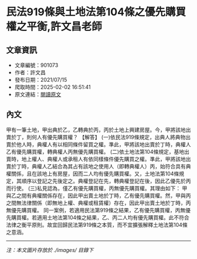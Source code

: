 # 民法919條與土地法第104條之優先購買權之平衡,許文昌老師

## 文章資訊
- 文章編號：901073
- 作者：許文昌
- 發布日期：2021/07/15
- 爬取時間：2025-02-02 16:51:41
- 原文連結：[閱讀原文](https://real-estate.get.com.tw/Columns/detail.aspx?no=901073)

## 內文
甲有一筆土地，甲出典於乙，乙轉典於丙，丙於土地上興建房屋。今，甲將該地出賣於丁，則何人有優先購買權？
【解答】
(一)依民法919條規定，出典人將典物出賣於他人時，典權人有以相同條件留買之權。準此，甲將該地出賣於丁時，典權人乙有優先購買權，轉典權人丙無優先購買權。
(二)依土地法第104條規定，基地出賣時，地上權人、典權人或承租人有依同樣條件優先購買之權。準此，甲將該地出賣於丁時，典權人乙結合為其占有該地之使用人（即轉典權人）丙，始符合具有典權關係，且在該地上有房屋，因而二人均有優先購買權。又，土地法第104條規定，其順序以登記之先後定之。典權登記在先，轉典權登記在後，因此乙優先於丙而行使。
(三)私見認為，僅乙有優先購買權，丙無優先購買權。其理由如下：
甲與乙之間有典權關係存在，因此甲出賣土地於丁時，乙有優先購買權。然，甲與丙之間無法律關係（即無地上權、典權或租賃權）存在，因此甲出賣土地於丁時，丙無優先購買權。
同一案例，若適用民法第919條之結果，乙有優先購買權，丙無優先購買權。若適用土地法第104條之結果，乙、丙二人均有優先購買權。此不符合法律之衡平原則。故宜回歸民法第919條之本質，而不宜擴張解釋土地法第104條之意涵。

---
*注：本文圖片存放於 ./images/ 目錄下*
